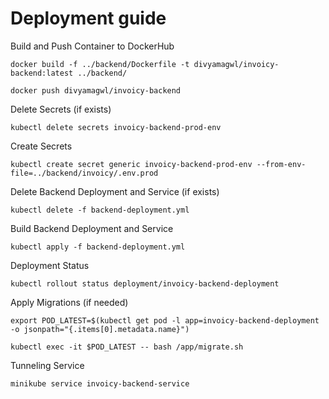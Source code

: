 # Deployment guide

Build and Push Container to DockerHub

    docker build -f ../backend/Dockerfile -t divyamagwl/invoicy-backend:latest ../backend/

    docker push divyamagwl/invoicy-backend

Delete Secrets (if exists)

    kubectl delete secrets invoicy-backend-prod-env

Create Secrets

    kubectl create secret generic invoicy-backend-prod-env --from-env-file=../backend/invoicy/.env.prod

Delete Backend Deployment and Service (if exists)

    kubectl delete -f backend-deployment.yml

Build Backend Deployment and Service

    kubectl apply -f backend-deployment.yml

Deployment Status

    kubectl rollout status deployment/invoicy-backend-deployment

Apply Migrations (if needed)

    export POD_LATEST=$(kubectl get pod -l app=invoicy-backend-deployment -o jsonpath="{.items[0].metadata.name}")

    kubectl exec -it $POD_LATEST -- bash /app/migrate.sh


Tunneling Service

    minikube service invoicy-backend-service